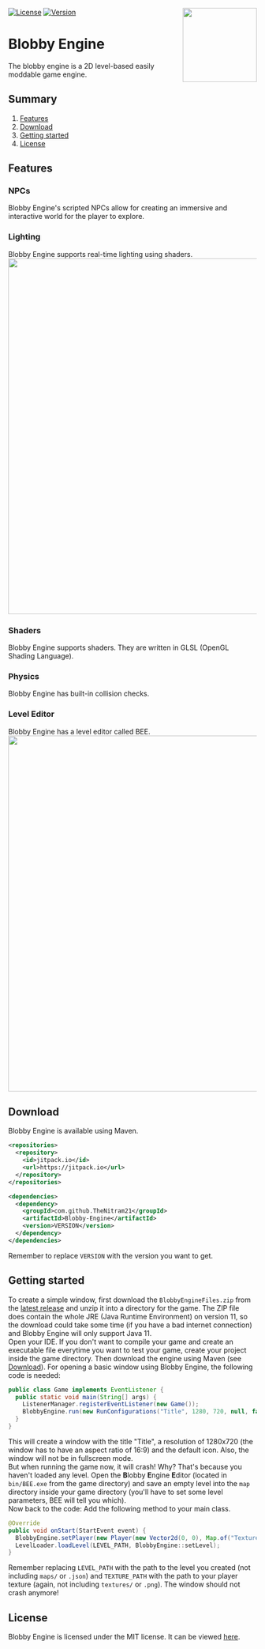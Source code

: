 [![License](https://img.shields.io/github/license/TheNitram21/Blobby-Engine)](https://www.github.com/TheNitram21/Blobby-Engine/blob/development/LICENSE)
[![Version](https://img.shields.io/github/v/tag/TheNitram21/Blobby-Engine?label=version)](https://jitpack.io/#TheNitram21/Blobby-Engine)
<img align="right" src="https://thenitram21.github.io/blobby-engine/logo.png" height="150" width="150">

# Blobby Engine
The blobby engine is a 2D level-based easily moddable game engine.

## Summary
1. [Features](#features)
2. [Download](#download)
3. [Getting started](#getting-started)
4. [License](#license)

## Features
### NPCs
Blobby Engine's scripted NPCs allow for creating an immersive and interactive world for the player to explore.

### Lighting
Blobby Engine supports real-time lighting using shaders.<br>
<img src="https://user-images.githubusercontent.com/49786755/206754465-94cf297e-f9fd-4319-ac63-258041c76bc6.png" width="720">

### Shaders
Blobby Engine supports shaders. They are written in GLSL (OpenGL Shading Language).

### Physics
Blobby Engine has built-in collision checks.

### Level Editor
Blobby Engine has a level editor called BEE.<br>
<img src="https://user-images.githubusercontent.com/49786755/186373193-ed6281ff-d89c-4231-9788-bfd63656785f.png" width="720">

## Download
Blobby Engine is available using Maven.
```xml
<repositories>
  <repository>
    <id>jitpack.io</id>
    <url>https://jitpack.io</url>
  </repository>
</repositories>

<dependencies>
  <dependency>
    <groupId>com.github.TheNitram21</groupId>
    <artifactId>Blobby-Engine</artifactId>
    <version>VERSION</version>
  </dependency>
</dependencies>
```
Remember to replace `VERSION` with the version you want to get.

## Getting started
To create a simple window, first download the `BlobbyEngineFiles.zip` from the [latest release](https://github.com/TheNitram21/Blobby-Engine/releases/latest)
and unzip it into a directory for the game. The ZIP file does contain the whole JRE (Java Runtime Environment) on version 11,
so the download could take some time (if you have a bad internet connection) and Blobby Engine will only support Java 11.<br>
Open your IDE. If you don't want to compile your game and create an executable file everytime you want to test your game, create your project inside the game directory.
Then download the engine using Maven (see [Download](#download)). For opening a basic window using Blobby Engine, the following code is needed:
```java
public class Game implements EventListener {
  public static void main(String[] args) {
    ListenerManager.registerEventListener(new Game());
    BlobbyEngine.run(new RunConfigurations("Title", 1280, 720, null, false));
  }
}
```
This will create a window with the title "Title", a resolution of 1280x720 (the window has to have an aspect ratio of 16:9) and the default icon.
Also, the window will not be in fullscreen mode.<br>
But when running the game now, it will crash! Why? That's because you haven't loaded any level. Open the **B**lobby **E**ngine **E**ditor (located in `bin/BEE.exe` from the game directory) and save an empty level into the `map` directory inside your game directory (you'll have to set some level parameters, BEE will tell you which).<br>
Now back to the code: Add the following method to your main class.
```java
@Override
public void onStart(StartEvent event) {
  BlobbyEngine.setPlayer(new Player(new Vector2d(0, 0), Map.of("Texture", TEXTURE_PATH)));
  LevelLoader.loadLevel(LEVEL_PATH, BlobbyEngine::setLevel);
}
```
Remember replacing `LEVEL_PATH` with the path to the level you created (not including `maps/` or `.json`)
and `TEXTURE_PATH` with the path to your player texture (again, not including `textures/` or `.png`). The window should not crash anymore!

## License
Blobby Engine is licensed under the MIT license. It can be viewed [here](https://github.com/TheNitram21/Blobby-Engine/blob/development/LICENSE).
